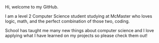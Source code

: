 Hi, welcome to my GitHub.

I am a level 2 Computer Science student studying at McMaster who loves logic, math, and the perfect combination of those two, coding.

School has taught me many new things about computer science and I love applying what I have learned on my projects so please check them out!
